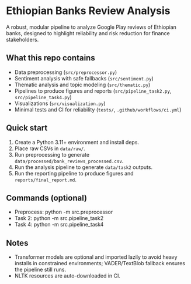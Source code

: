 # Ethiopian Banks Review Analysis

A robust, modular pipeline to analyze Google Play reviews of Ethiopian banks, designed to highlight reliability and risk reduction for finance stakeholders.

## What this repo contains
- Data preprocessing (`src/preprocessor.py`)
- Sentiment analysis with safe fallbacks (`src/sentiment.py`)
- Thematic analysis and topic modeling (`src/thematic.py`)
- Pipelines to produce figures and reports (`src/pipeline_task2.py`, `src/pipeline_task4.py`)
- Visualizations (`src/visualization.py`)
- Minimal tests and CI for reliability (`tests/`, `.github/workflows/ci.yml`)

## Quick start
1) Create a Python 3.11+ environment and install deps.
2) Place raw CSVs in `data/raw/`.
3) Run preprocessing to generate `data/processed/bank_reviews_processed.csv`.
4) Run the analysis pipeline to generate `data/task2` outputs.
5) Run the reporting pipeline to produce figures and `reports/final_report.md`.

## Commands (optional)
- Preprocess: python -m src.preprocessor
- Task 2: python -m src.pipeline_task2
- Task 4: python -m src.pipeline_task4

## Notes
- Transformer models are optional and imported lazily to avoid heavy installs in constrained environments; VADER/TextBlob fallback ensures the pipeline still runs.
- NLTK resources are auto-downloaded in CI.
